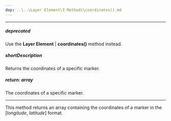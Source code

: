 ```yaml
---
dep: ..\..\Layer Element\3 Methods\coordinates().md
---
```

---
##### deprecated
Use the **Layer Element** | **coordinates()** method instead.

##### shortDescription
Returns the coordinates of a specific marker.

##### return: array
The coordinates of a specific marker.

---
This method returns an array containing the coordinates of a marker in the [*longitude*, *latitude*] format.